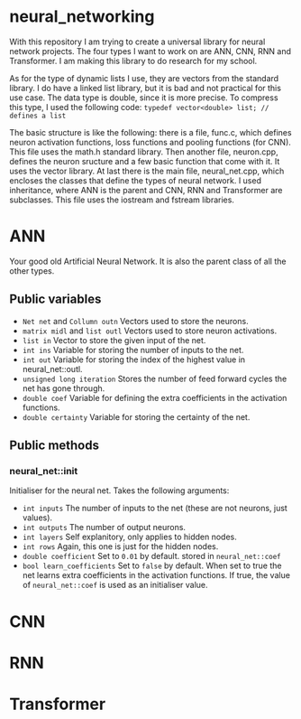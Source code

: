 # neural_networking
With this repository I am trying to create a universal library for neural network projects. The four types I want to work on are ANN, CNN, RNN and Transformer. I am making this library to do research for my school.

As for the type of dynamic lists I use, they are vectors from the standard library. I do have a linked list library, but it is bad and not practical for this use case. The data type is double, since it is more precise. To compress this type, I used the following code:
`typedef vector<double> list; // defines a list`

The basic structure is like the following: there is a file, func.c, which defines neuron activation functions, loss functions and pooling functions (for CNN). This file uses the math.h standard library. Then another file, neuron.cpp, defines the neuron sructure and a few basic function that come with it. It uses the vector library. At last there is the main file, neural_net.cpp, which encloses the classes that define the types of neural network. I used inheritance, where ANN is the parent and CNN, RNN and Transformer are subclasses. This file uses the iostream and fstream libraries. 

# ANN
Your good old Artificial Neural Network. It is also the parent class of all the other types.
## Public variables
* `Net net` and `Collumn outn` Vectors used to store the neurons.
* `matrix midl` and `list outl` Vectors used to store neuron activations.
* `list in` Vector to store the given input of the net.
* `int ins` Variable for storing the number of inputs to the net.
* `int out` Variable for storing the index of the highest value in neural_net::outl.
* `unsigned long iteration` Stores the number of feed forward cycles the net has gone through.
* `double coef` Variable for defining the extra coefficients in the activation functions.
* `double certainty` Variable for storing the certainty of the net.
## Public methods
### neural_net::init
Initialiser for the neural net. Takes the following arguments:
* `int inputs` The number of inputs to the net (these are not neurons, just values).
* `int outputs` The number of output neurons.
* `int layers` Self explanitory, only applies to hidden nodes.
* `int rows` Again, this one is just for the hidden nodes.
* `double coefficient` Set to `0.01` by default. stored in `neural_net::coef`
* `bool learn_coefficients` Set to `false` by default. When set to true the net learns extra coefficients in the activation functions. If true, the value of `neural_net::coef` is used as an initialiser value.

# CNN

# RNN

# Transformer
